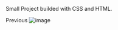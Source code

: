 Small Project builded with CSS and HTML.

Previous
![image](https://github.com/user-attachments/assets/d2e30256-9804-4dbe-8697-fcb3cd7f4a92)
